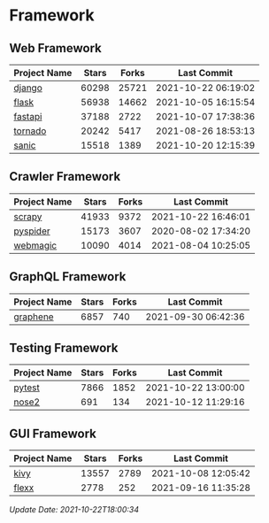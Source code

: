 # Framework

## Web Framework
| Project Name | Stars | Forks | Last Commit |
| ------------ | ----- | ----- | ----------- |
| [django](https://github.com/django/django) | 60298 | 25721 | 2021-10-22 06:19:02 |
| [flask](https://github.com/pallets/flask) | 56938 | 14662 | 2021-10-05 16:15:54 |
| [fastapi](https://github.com/tiangolo/fastapi) | 37188 | 2722 | 2021-10-07 17:38:36 |
| [tornado](https://github.com/tornadoweb/tornado) | 20242 | 5417 | 2021-08-26 18:53:13 |
| [sanic](https://github.com/sanic-org/sanic) | 15518 | 1389 | 2021-10-20 12:15:39 |

## Crawler Framework
| Project Name | Stars | Forks | Last Commit |
| ------------ | ----- | ----- | ----------- |
| [scrapy](https://github.com/scrapy/scrapy) | 41933 | 9372 | 2021-10-22 16:46:01 |
| [pyspider](https://github.com/binux/pyspider) | 15173 | 3607 | 2020-08-02 17:34:20 |
| [webmagic](https://github.com/code4craft/webmagic) | 10090 | 4014 | 2021-08-04 10:25:05 |

## GraphQL Framework
| Project Name | Stars | Forks | Last Commit |
| ------------ | ----- | ----- | ----------- |
| [graphene](https://github.com/graphql-python/graphene) | 6857 | 740 | 2021-09-30 06:42:36 |

## Testing Framework
| Project Name | Stars | Forks | Last Commit |
| ------------ | ----- | ----- | ----------- |
| [pytest](https://github.com/pytest-dev/pytest) | 7866 | 1852 | 2021-10-22 13:00:00 |
| [nose2](https://github.com/nose-devs/nose2) | 691 | 134 | 2021-10-12 11:29:16 |

## GUI Framework
| Project Name | Stars | Forks | Last Commit |
| ------------ | ----- | ----- | ----------- |
| [kivy](https://github.com/kivy/kivy) | 13557 | 2789 | 2021-10-08 12:05:42 |
| [flexx](https://github.com/flexxui/flexx) | 2778 | 252 | 2021-09-16 11:35:28 |

*Update Date: 2021-10-22T18:00:34*